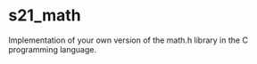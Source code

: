 # s21_math
Implementation of your own version of the math.h library in the C programming language. 
